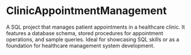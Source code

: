 # ClinicAppointmentManagement
A SQL project that manages patient appointments in a healthcare clinic. It features a database schema, stored procedures for appointment operations, and sample queries. Ideal for showcasing SQL skills or as a foundation for healthcare management system development.
